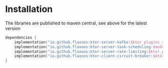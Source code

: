# Installation

The libraries are published to maven central, see above for the latest version
```kotlin
dependencies {
    implementation("io.github.flaxoos:ktor-server-kafka:$ktor_plugins_version")
    implementation("io.github.flaxoos:ktor-server-task-scheduling-$module:$ktor_plugins_version")
    implementation("io.github.flaxoos:ktor-server-rate-limiting:$ktor_plugins_version")
    implementation("io.github.flaxoos:ktor-client-circuit-breaker:$ktor_plugins_version")
}
```